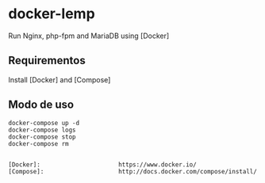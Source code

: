 # docker-lemp

Run Nginx, php-fpm and MariaDB using [Docker]

## Requirementos
Install [Docker] and [Compose]

## Modo de uso
```
docker-compose up -d
docker-compose logs
docker-compose stop
docker-compose rm


[Docker]:                      https://www.docker.io/
[Compose]:                     http://docs.docker.com/compose/install/



